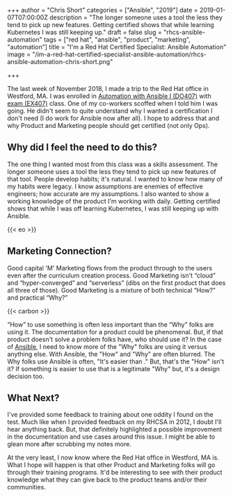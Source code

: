 +++
author = "Chris Short"
categories = ["Ansible", "2019"]
date = 2019-01-07T07:00:00Z
description = "The longer someone uses a tool the less they tend to pick up new features. Getting certified shows that while learning Kubernetes I was still keeping up."
draft = false
slug = "rhcs-ansible-automation"
tags = ["red hat", "ansible", "product", "marketing", "automation"]
title = "I'm a Red Hat Certified Specialist: Ansible Automation"
image = "/im-a-red-hat-certified-specialist-ansible-automation/rhcs-ansible-automation-chris-short.png"

+++

The last week of November 2018, I made a trip to the Red Hat office in Westford, MA. I was enrolled in [Automation with Ansible I (DO407)](https://www.redhat.com/en/services/training/do407-automation-ansible-i) with [exam (EX407)](https://www.redhat.com/en/services/training/ex407-red-hat-certified-specialist-in-ansible-automation-exam) class. One of my co-workers scoffed when I told him I was going. He didn't seem to quite understand why I wanted a certification I don't need (I do work for Ansible now after all). I hope to address that and why Product and Marketing people should get certified (not only Ops).

## Why did I feel the need to do this?

The one thing I wanted most from this class was a skills assessment. The longer someone uses a tool the less they tend to pick up new features of that tool. People develop habits; it's natural. I wanted to know how many of my habits were legacy. I know assumptions are enemies of effective engineers; how accurate are my assumptions. I also wanted to show a working knowledge of the product I'm working with daily. Getting certified shows that while I was off learning Kubernetes, I was still keeping up with Ansible.

{{< eo >}}

## Marketing Connection?

Good capital 'M' Marketing flows from the product through to the users even after the curriculum creation process. Good Marketing isn't “cloud” and “hyper-converged” and “serverless” (dibs on the first product that does all three of those). Good Marketing is a mixture of both technical “How?” and practical “Why?”

{{< carbon >}}

“How” to use something is often less important than the “Why” folks are using it. The documentation for a product could be phenomenal. But, if that product doesn't solve a problem folks have, who should use it? In the case of [Ansible](https://www.ansible.com/), I need to know more of the "Why" folks are using it versus anything else. With Ansible, the "How" and "Why" are often blurred. The Why folks use Ansible is often, "It's easier than <X>." But, that's the "How" isn't it? If something is easier to use that is a legitimate "Why" but, it's a design decision too.

## What Next?

I've provided some feedback to training about one oddity I found on the test. Much like when I provided feedback on my RHCSA in 2012, I doubt I'll hear anything back. But, that definitely highlighted a possible improvement in the documentation and use cases around this issue. I might be able to glean more after scrubbing my notes more.

At the very least, I now know where the Red Hat office in Westford, MA is. What I hope will happen is that other Product and Marketing folks will go through their training programs. It'd be interesting to see with their product knowledge what they can give back to the product teams and/or their communities.